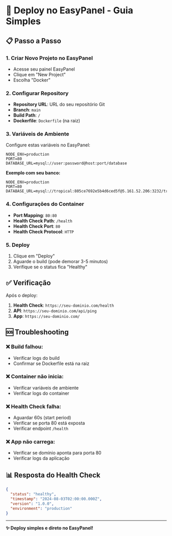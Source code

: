 # 🚀 Deploy no EasyPanel - Guia Simples

## 📋 Passo a Passo

### 1. **Criar Novo Projeto no EasyPanel**
- Acesse seu painel EasyPanel
- Clique em "New Project"
- Escolha "Docker"

### 2. **Configurar Repository**
- **Repository URL**: URL do seu repositório Git
- **Branch**: `main`
- **Build Path**: `/`
- **Dockerfile**: `Dockerfile` (na raiz)

### 3. **Variáveis de Ambiente**

Configure estas variáveis no EasyPanel:

```env
NODE_ENV=production
PORT=80
DATABASE_URL=mysql://user:password@host:port/database
```

**Exemplo com seu banco:**
```env
NODE_ENV=production
PORT=80
DATABASE_URL=mysql://tropical:805ce7692e5b4d6ced5f@5.161.52.206:3232/tropical
```

### 4. **Configurações do Container**

- **Port Mapping**: `80:80`
- **Health Check Path**: `/health`
- **Health Check Port**: `80`
- **Health Check Protocol**: `HTTP`

### 5. **Deploy**

1. Clique em "Deploy"
2. Aguarde o build (pode demorar 3-5 minutos)
3. Verifique se o status fica "Healthy"

## ✅ Verificação

Após o deploy:

1. **Health Check**: `https://seu-dominio.com/health`
2. **API**: `https://seu-dominio.com/api/ping`
3. **App**: `https://seu-dominio.com/`

## 🆘 Troubleshooting

### ❌ Build falhou:
- Verificar logs do build
- Confirmar se Dockerfile está na raiz

### ❌ Container não inicia:
- Verificar variáveis de ambiente
- Verificar logs do container

### ❌ Health Check falha:
- Aguardar 60s (start period)
- Verificar se porta 80 está exposta
- Verificar endpoint `/health`

### ❌ App não carrega:
- Verificar se domínio aponta para porta 80
- Verificar logs da aplicação

## 📊 Resposta do Health Check

```json
{
  "status": "healthy",
  "timestamp": "2024-08-03T02:00:00.000Z",
  "version": "1.0.0",
  "environment": "production"
}
```

---

**✨ Deploy simples e direto no EasyPanel!**
